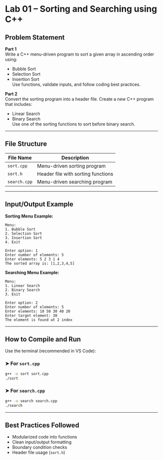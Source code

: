 # Lab 01 – Sorting and Searching using C++

## Problem Statement

**Part 1**  
Write a C++ menu-driven program to sort a given array in ascending order using:
- Bubble Sort
- Selection Sort
- Insertion Sort  
Use functions, validate inputs, and follow coding best practices.

**Part 2**  
Convert the sorting program into a header file. Create a new C++ program that includes:
- Linear Search
- Binary Search  
Use one of the sorting functions to sort before binary search.

---

## File Structure

| File Name     | Description                           |
|---------------|---------------------------------------|
| `sort.cpp`    | Menu-driven sorting program           |
| `sort.h`      | Header file with sorting functions    |
| `search.cpp`  | Menu-driven searching program         |

---

## Input/Output Example

**Sorting Menu Example:**
```
Menu:
1. Bubble Sort
2. Selection Sort
3. Insertion Sort
4. Exit

Enter option: 1
Enter number of elements: 5
Enter elements: 5 2 3 1 4
The sorted array is: [1,2,3,4,5]
```

**Searching Menu Example:**
```
Menu:
1. Linear Search
2. Binary Search
3. Exit

Enter option: 2
Enter number of elements: 5
Enter elements: 10 50 30 40 20
Enter target element: 30
The element is found at 2 index
```

---

## How to Compile and Run

Use the terminal (recommended in VS Code):

### ➤ For `sort.cpp`
```bash
g++ -o sort sort.cpp
./sort
```

### ➤ For `search.cpp`
```bash
g++ -o search search.cpp
./search
```

---

## Best Practices Followed

- Modularized code into functions
- Clean input/output formatting
- Boundary condition checks
- Header file usage (`sort.h`)
